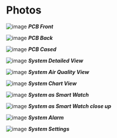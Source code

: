 # Photos

![image](https://github.com/Spo-ck/Air-Quality-Aerosol-VOC-Sensor-and-Alarm/blob/main/Photos/IMG_7296.jpg)
***PCB Front***

![image](https://github.com/Spo-ck/Air-Quality-Aerosol-VOC-Sensor-and-Alarm/blob/main/Photos/IMG_7297.jpg)
***PCB Back***

![image](https://github.com/Spo-ck/Air-Quality-Aerosol-VOC-Sensor-and-Alarm/blob/main/Photos/IMG_7298.jpg)
***PCB Cased***

![image](https://github.com/Spo-ck/Air-Quality-Aerosol-VOC-Sensor-and-Alarm/blob/main/Photos/IMG_7299.jpg)
***System Detailed View***

![image](https://github.com/Spo-ck/Air-Quality-Aerosol-VOC-Sensor-and-Alarm/blob/main/Photos/IMG_7300.jpg)
***System Air Quality View***

![image](https://github.com/Spo-ck/Air-Quality-Aerosol-VOC-Sensor-and-Alarm/blob/main/Photos/IMG_7306.jpg)
***System Chart View***

![image](https://github.com/Spo-ck/Air-Quality-Aerosol-VOC-Sensor-and-Alarm/blob/main/Photos/IMG_7307.jpg)
***System as Smart Watch***

![image](https://github.com/Spo-ck/Air-Quality-Aerosol-VOC-Sensor-and-Alarm/blob/main/Photos/IMG_7308.jpg)
***System as Smart Watch close up***

![image](https://github.com/Spo-ck/Air-Quality-Aerosol-VOC-Sensor-and-Alarm/blob/main/Photos/IMG_7309.jpg)
***System Alarm***

![image](https://github.com/Spo-ck/Air-Quality-Aerosol-VOC-Sensor-and-Alarm/blob/main/Photos/IMG_7301.jpg)
***System Settings***
